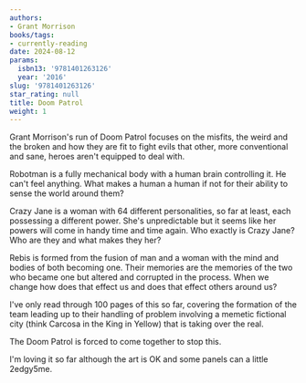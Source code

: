 ```yaml
---
authors:
- Grant Morrison
books/tags:
- currently-reading
date: 2024-08-12
params:
  isbn13: '9781401263126'
  year: '2016'
slug: '9781401263126'
star_rating: null
title: Doom Patrol
weight: 1
---
```


Grant Morrison's run of Doom Patrol focuses on the misfits, the weird and the broken and how they are fit to fight evils that other, more conventional and sane, heroes aren't equipped to deal with.

Robotman is a fully mechanical body with a human brain controlling it. He can't feel anything. What makes a human a human if not for their ability to sense the world around them?

Crazy Jane is a woman with 64 different personalities, so far at least, each possessing a different power. She's unpredictable but it seems like her powers will come in handy time and time again. Who exactly is Crazy Jane? Who are they and what makes they her?

Rebis is formed from the fusion of man and a woman with the mind and bodies of both becoming one. Their memories are the memories of the two who became one but altered and corrupted in the process. When we change how does that effect us and does that effect others around us? 

<!--more-->

I've only read through 100 pages of this so far, covering the formation of the team leading up to their handling of problem involving a memetic fictional city (think Carcosa in the King in Yellow) that is taking over the real.

The Doom Patrol is forced to come together to stop this.

I'm loving it so far although the art is OK and some panels can a little 2edgy5me.